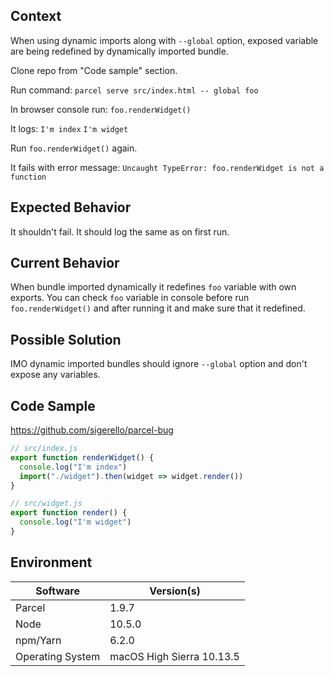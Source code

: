 ## Context

When using dynamic imports along with `--global` option, exposed variable are being redefined by dynamically imported bundle.

Clone repo from "Code sample" section.

Run command:
`parcel serve src/index.html -- global foo`

In browser console run:
`foo.renderWidget()`

It logs:
`I'm index`
`I'm widget`

Run `foo.renderWidget()` again.

It fails with error message:
`Uncaught TypeError: foo.renderWidget is not a function`

## Expected Behavior

It shouldn't fail.
It should log the same as on first run.

## Current Behavior

When bundle imported dynamically it redefines `foo` variable with own exports.
You can check `foo` variable in console before run `foo.renderWidget()` and after running it and make sure that it redefined.

## Possible Solution

IMO dynamic imported bundles should ignore `--global` option and don't expose any variables.

## Code Sample

https://github.com/sigerello/parcel-bug

```js
// src/index.js
export function renderWidget() {
  console.log("I'm index")
  import("./widget").then(widget => widget.render())
}
```
```js
// src/widget.js
export function render() {
  console.log("I'm widget")
}
```

## Environment

| Software         | Version(s) |
| ---------------- | ---------- |
| Parcel           |      1.9.7
| Node             |      10.5.0
| npm/Yarn         |     6.2.0
| Operating System |     macOS High Sierra 10.13.5
